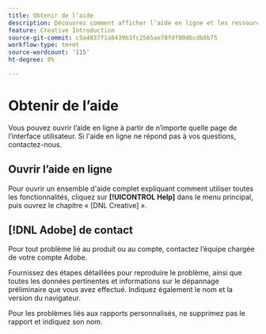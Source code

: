 ```yaml
---
title: Obtenir de l’aide
description: Découvrez comment afficher l’aide en ligne et les ressources de la communauté, ainsi que comment obtenir une assistance technique.
feature: Creative Introduction
source-git-commit: c5a4837f1a8439b3fc2565ae78fdf00d6cdb8b75
workflow-type: tm+mt
source-wordcount: '115'
ht-degree: 0%

---
```


# Obtenir de l’aide

Vous pouvez ouvrir l’aide en ligne à partir de n’importe quelle page de l’interface utilisateur. Si l&#39;aide en ligne ne répond pas à vos questions, contactez-nous.

## Ouvrir l’aide en ligne

Pour ouvrir un ensemble d&#39;aide complet expliquant comment utiliser toutes les fonctionnalités, cliquez sur **[!UICONTROL Help]** dans le menu principal, puis ouvrez le chapitre « [DNL Creative] ».

<!--
## Ask the Adobe Advertising community

Look for answers to your questions in the [Adobe Advertising community forums](https://experienceleaguecommunities.adobe.com/t5/adobe-advertising/ct-p/adobe-advertising-cloud-community).
-->

## [!DNL Adobe] de contact

Pour tout problème lié au produit ou au compte, contactez l’équipe chargée de votre compte Adobe.

Fournissez des étapes détaillées pour reproduire le problème, ainsi que toutes les données pertinentes et informations sur le dépannage préliminaire que vous avez effectué. Indiquez également le nom et la version du navigateur.

Pour les problèmes liés aux rapports personnalisés, ne supprimez pas le rapport et indiquez son nom.
